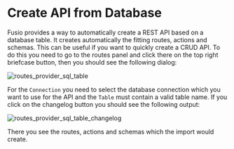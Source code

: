
# Create API from Database

Fusio provides a way to automatically create a REST API based on a database table. It creates automatically the fitting
routes, actions and schemas. This can be useful if you want to quickly create a CRUD API. To do this you need to go to
the routes panel and click there on the top right briefcase button, then you should see the following dialog:

![routes_provider_sql_table](/img/use_cases/routes_provider_sql_table.png)

For the `Connection` you need to select the database connection which you want to use for the API and the `Table` must
contain a valid table name. If you click on the changelog button you should see the following output:

![routes_provider_sql_table_changelog](/img/use_cases/routes_provider_sql_table_changelog.png)

There you see the routes, actions and schemas which the import would create.
